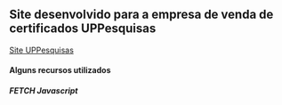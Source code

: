 <h2>Site desenvolvido para a empresa de venda de certificados UPPesquisas</h2>
<a href="http://www.uppesquisas.com.br" target="_blank">Site UPPesquisas</a>

<h4>Alguns recursos utilizados</h4>

<h5>FETCH Javascript</h5>



